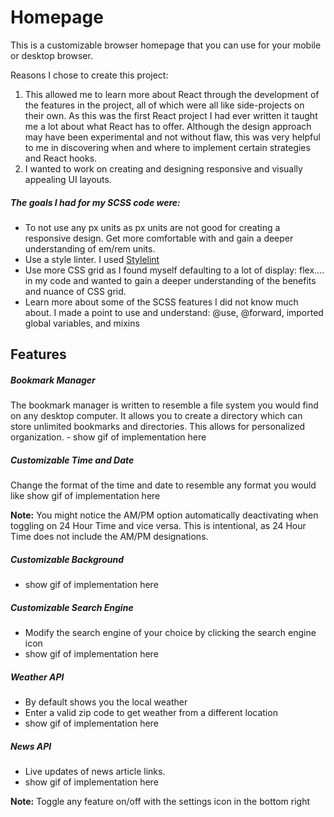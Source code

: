 # Homepage
This is a customizable browser homepage that you can use for your mobile or
desktop browser.

Reasons I chose to create this project:
1. This allowed me to learn more about React through the development of the
   features in the project, all of which were all like side-projects on their
   own.  As this was the first React project I had ever written it taught me a
   lot about what React has to offer.  Although the design approach may have
   been experimental and not without flaw, this was very helpful to me in
   discovering when and where to implement certain strategies and React hooks.
2. I wanted to work on creating and designing responsive and visually appealing
   UI layouts.

##### The goals I had for my SCSS code were:
 - To not use any px units as px units are not good for creating a responsive
   design.  Get more comfortable with and gain a deeper understanding of em/rem
   units.
 - Use a style linter.  I used [Stylelint](https://stylelint.io/)
 - Use more CSS grid as I found myself defaulting to a lot of display: flex....
   in my code and wanted to gain a deeper understanding of the benefits and
   nuance of CSS grid.
 - Learn more about some of the SCSS features I did not know much about.  I made
   a point to use and understand: @use, @forward, imported global variables, and
   mixins


## Features
##### Bookmark Manager
The bookmark manager is written to resemble a file system you would find on any
desktop computer.  It allows you to create a directory which can store unlimited
bookmarks and directories.  This allows for personalized organization. - show
gif of implementation here

##### Customizable Time and Date
Change the format of the time and date to resemble any format you would like
show gif of implementation here

__Note:__ You might notice the AM/PM option automatically deactivating when
toggling on 24 Hour Time and vice versa.  This is intentional, as 24 Hour Time
does not include the AM/PM designations.

##### Customizable Background
- show gif of implementation here

##### Customizable Search Engine
- Modify the search engine of your choice by clicking the search engine icon
- show gif of implementation here

##### Weather API
- By default shows you the local weather
- Enter a valid zip code to get weather from a different location
- show gif of implementation here

##### News API
- Live updates of news article links.
- show gif of implementation here

__Note:__ Toggle any feature on/off with the settings icon in the bottom right







